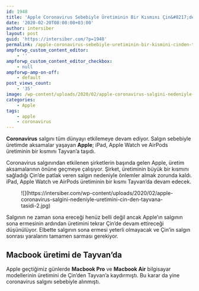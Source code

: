 ```yaml
---
id: 1948
title: 'Apple Coronavirus Sebebiyle Üretiminin Bir Kısmını Çin&#8217;den Tayvan&#8217;a Taşıdı'
date: '2020-02-20T08:00:00+03:00'
author: intersiber
layout: post
guid: 'https://intersiber.com/?p=1948'
permalink: /apple-coronavirus-sebebiyle-uretiminin-bir-kismini-cinden-tayvana-tasidi/
ampforwp_custom_content_editor:
    - ''
ampforwp_custom_content_editor_checkbox:
    - null
ampforwp-amp-on-off:
    - default
post_views_count:
    - '35'
image: /wp-content/uploads/2020/02/apple-coronavirus-salgini-nedeniyle-uretimini-cin-den-tayvana-tasidi.jpg
categories:
    - Apple
tags:
    - apple
    - coronavirus
---
```


**Coronavirus** salgını tüm dünyayı etkilemeye devam ediyor. Salgın sebebiyle üretimde aksamalar yaşayan **Apple**; iPad, Apple Watch ve AirPods üretiminin bir kısmını Tayvan’a taşıdı.

Coronavirus salgınından etkilenen şirketlerin başında gelen Apple, üretim aksamalarının önüne geçmeye çalışıyor. Şirket, üretiminin büyük bir kısmını sağladığı Çin’de patlak veren salgın nedeniyle önlemler almak zorunda kaldı. iPad, Apple Watch ve AirPods üretiminin bir kısmı Tayvan’da devam edecek.

<figure class="wp-block-image size-large">![](https://intersiber.com/wp-content/uploads/2020/02/apple-coronavirus-salgini-nedeniyle-uretimini-cin-den-tayvana-tasidi-2.jpg)</figure>Salgının ne zaman sona ereceği henüz belli değil ancak Apple’ın salgının sona ermesinin ardından üretimini tekrar Çin’de devam ettireceği düşünülüyor. Elbette salgının sona ermesi yeterli olmayacak ve Çin’in salgın sonrası yaralarını tamamen sarması gerekiyor.

## Macbook üretimi de Tayvan’da

Apple geçtiğimiz günlerde **Macbook Pro** ve **Macbook Air** bilgisayar modellerinin üretimini de Çin’den Tayvan’a kaydırmıştı. Bu karar da yine coronavirus salgını sebebiyle alınmıştı.